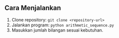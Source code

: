 ## Cara Menjalankan
1. Clone repository: `git clone <repository-url>`
2. Jalankan program: `python arithmetic_sequence.py`
3. Masukkan jumlah bilangan sesuai kebutuhan.
